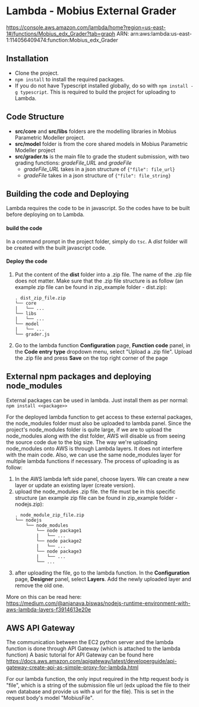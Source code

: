 # Lambda - Mobius External Grader

https://console.aws.amazon.com/lambda/home?region=us-east-1#/functions/Mobius_edx_Grader?tab=graph
ARN: arn:aws:lambda:us-east-1:114056409474:function:Mobius_edx_Grader

## Installation

* Clone the project.
* `npm install` to install the required packages.
* If you do not have Typescript installed globally, do so with `npm install -g typescript`. This is required to build the project for uploading to Lambda.

## Code Structure

* **src/core** and **src/libs** folders are the modelling libraries in Mobius Parametric Modeller project.
* **src/model** folder is from the core shared models in Mobius Parametric Modeller project
* **src/grader.ts** is the main file to grade the student submission, with two grading functions: *gradeFile_URL* and *gradeFile*
  * *gradeFile_URL* takes in a json structure of `{"file": file_url}`
  * *gradeFile* takes in a json structure of `{"file": file_string}`

## Building the code and Deploying

Lambda requires the code to be in javascript. So the codes have to be built before deploying on to Lambda.

#### build the code
In a command prompt in the project folder, simply do `tsc`. A *dist* folder will be created with the built javascript code.

#### Deploy the code
1. Put the content of the **dist** folder into a .zip file. The name of the .zip file does not matter. Make sure that the .zip file structure is as follow (an example zip file can be found in zip_example folder - dist.zip):
    ```
    . dist_zip_file.zip
    └── core
    |   └── ...
    └── libs
    |   └── ...
    └── model
    |   └── ...
    └── grader.js
    ```
2. Go to the lambda function **Configuration** page, **Function code** panel, in the **Code entry type** dropdown menu, select "Upload a .zip file". Upload the .zip file and press **Save** on the top right corner of the page

## External npm packages and deploying node_modules
External packages can be used in lambda. Just install them as per normal: `npm install <<package>>`

For the deployed lambda function to get access to these external packages, the node_modules folder must also be uploaded to lambda panel.
Since the project's node_modules folder is quite large, if we are to upload the node_modules along with the dist folder, AWS will disable us from seeing the source code due to the big size.
The way we're uploading node_modules onto AWS is through Lambda layers. It does not interfere with the main code. Also, we can use the same node_modules layer for multiple lambda functions if necessary. The process of uploading is as follow:
1. In the AWS lambda left side panel, choose layers. We can create a new layer or update an existing layer (create version).
2. upload the node_modules .zip file. the file must be in this specific structure (an example zip file can be found in zip_example folder - nodejs.zip):
    ```
    . node_module_zip_file.zip
    └── nodejs
        └── node_modules
            └── node package1
            |   └── ...
            └── node package2
            |   └── ...
            └── node package3
            |   └── ...
            └── ...
    ```
3. after uploading the file, go to the lambda function. In the **Configuration** page, **Designer** panel, select **Layers**. Add the newly uploaded layer and remove the old one.

More on this can be read here: https://medium.com/@anjanava.biswas/nodejs-runtime-environment-with-aws-lambda-layers-f3914613e20e

## AWS API Gateway
The communication between the EC2 python server and the lambda function is done through API Gateway (which is attached to the lambda function)
A basic tutorial for API Gateway can be found here https://docs.aws.amazon.com/apigateway/latest/developerguide/api-gateway-create-api-as-simple-proxy-for-lambda.html

For our lambda function, the only input required in the http request body is "file", which is a string of the submission file url (edx upload the file to their own database and provide us with a url for the file). This is set in the request body's model "MobiusFile".

